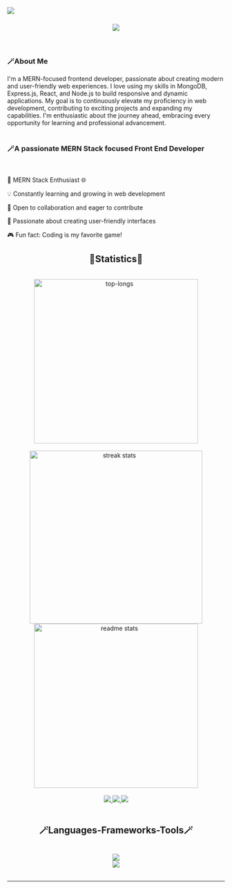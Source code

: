<img text="capitalize text-xl" align="left" src="https://visitor-badge.laobi.icu/badge?page_id=rabby9898.rabby9898" />

<h1 align="center">
    <img src="https://readme-typing-svg.herokuapp.com?font=Fira+Code&weight=500&size=24&duration=2500&pause=100&color=2CD0FF&background=001F3F&center=true&vCenter=true&multiline=true&random=false&width=1080&height=140&lines=Hi%2C+I'm+Md+Fajle+Rabby;---------------------------;%3C%3E+MERN+Stack+Developer+%3C%2F%3E" />
</h1>
<br/>
<div>
    <h3 align="left">🪄About Me</h3>
        I'm a MERN-focused frontend developer, passionate about creating modern and user-friendly web experiences. I love using my skills in MongoDB, Express.js, React, and Node.js to build responsive and dynamic applications. My goal is to continuously elevate my proficiency in web development, contributing to exciting projects and expanding my capabilities. I'm enthusiastic about the journey ahead, embracing every opportunity for learning and professional advancement.

</div>
<br/>
<h3 align="left">🪄A passionate MERN Stack focused Front End Developer</h3>

<br/>
<div align="left">
 
🚀 MERN Stack Enthusiast 🌐

💡 Constantly learning and growing in web development

🤝 Open to collaboration and eager to contribute

🌟 Passionate about creating user-friendly interfaces

🎮 Fun fact: Coding is my favorite game!

 </div>

<h2 align="center"> 🌟Statistics🌟 </h2>
<br>
<div align=center>
    <img width=380 src="https://github-readme-stats.vercel.app/api/top-langs/?username=rabby9898&show_icons=true&theme=tokyonight" alt="top-longs" />
  <br/>
<br/>
       <img width=400 src="https://streak-stats.demolab.com?user=rabby9898&theme=react&mode=weekly" alt="streak stats"/>
  <img width=380 src="https://github-readme-stats.vercel.app/api?username=rabby9898&show_icons=true&theme=tokyonight" alt="readme stats" />
</div>


 
<br/>
 <div align="center"> 
  <a href="mailto:mdfajlerabby00@gmail.com">
    <img src="https://img.shields.io/badge/Gmail-333333?style=for-the-badge&logo=gmail&logoColor=red" />
  </a>
  <a href="https://linkedin.com/in/pedro-sales-muniz" target="_blank">
    <img src="https://img.shields.io/badge/LinkedIn-0077B5?style=for-the-badge&logo=linkedin&logoColor=white" target="_blank" />
  </a>
  <a href="https://fajle-rabby.netlify.app/" target="_blank">
     <img src="https://img.shields.io/badge/Portfolio-FF5722?style=for-the-badge&logo=todoist&logoColor=white" target="_blank" />
  </a>
</div>
<br/>

<h2 align="center"> 🪄Languages-Frameworks-Tools🪄 </h2>
<br/>
<div align="center">
    <img src="https://skillicons.dev/icons?i=html,css,bootstrap,mui,tailwind,javascript,react" /><br>
    <img src="https://skillicons.dev/icons?i=nodejs,express,firebase,mongodb,nextjs,vscode,github,figma,git" />
</div>

<br/>
<hr/>

